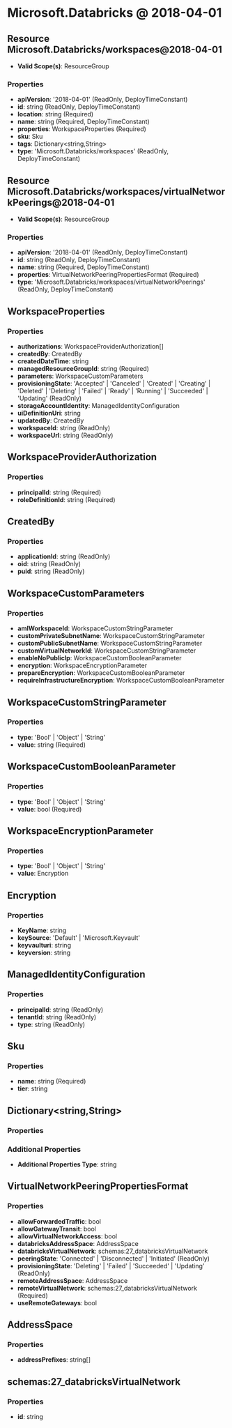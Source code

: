 # Microsoft.Databricks @ 2018-04-01

## Resource Microsoft.Databricks/workspaces@2018-04-01
* **Valid Scope(s)**: ResourceGroup
### Properties
* **apiVersion**: '2018-04-01' (ReadOnly, DeployTimeConstant)
* **id**: string (ReadOnly, DeployTimeConstant)
* **location**: string (Required)
* **name**: string (Required, DeployTimeConstant)
* **properties**: WorkspaceProperties (Required)
* **sku**: Sku
* **tags**: Dictionary<string,String>
* **type**: 'Microsoft.Databricks/workspaces' (ReadOnly, DeployTimeConstant)

## Resource Microsoft.Databricks/workspaces/virtualNetworkPeerings@2018-04-01
* **Valid Scope(s)**: ResourceGroup
### Properties
* **apiVersion**: '2018-04-01' (ReadOnly, DeployTimeConstant)
* **id**: string (ReadOnly, DeployTimeConstant)
* **name**: string (Required, DeployTimeConstant)
* **properties**: VirtualNetworkPeeringPropertiesFormat (Required)
* **type**: 'Microsoft.Databricks/workspaces/virtualNetworkPeerings' (ReadOnly, DeployTimeConstant)

## WorkspaceProperties
### Properties
* **authorizations**: WorkspaceProviderAuthorization[]
* **createdBy**: CreatedBy
* **createdDateTime**: string
* **managedResourceGroupId**: string (Required)
* **parameters**: WorkspaceCustomParameters
* **provisioningState**: 'Accepted' | 'Canceled' | 'Created' | 'Creating' | 'Deleted' | 'Deleting' | 'Failed' | 'Ready' | 'Running' | 'Succeeded' | 'Updating' (ReadOnly)
* **storageAccountIdentity**: ManagedIdentityConfiguration
* **uiDefinitionUri**: string
* **updatedBy**: CreatedBy
* **workspaceId**: string (ReadOnly)
* **workspaceUrl**: string (ReadOnly)

## WorkspaceProviderAuthorization
### Properties
* **principalId**: string (Required)
* **roleDefinitionId**: string (Required)

## CreatedBy
### Properties
* **applicationId**: string (ReadOnly)
* **oid**: string (ReadOnly)
* **puid**: string (ReadOnly)

## WorkspaceCustomParameters
### Properties
* **amlWorkspaceId**: WorkspaceCustomStringParameter
* **customPrivateSubnetName**: WorkspaceCustomStringParameter
* **customPublicSubnetName**: WorkspaceCustomStringParameter
* **customVirtualNetworkId**: WorkspaceCustomStringParameter
* **enableNoPublicIp**: WorkspaceCustomBooleanParameter
* **encryption**: WorkspaceEncryptionParameter
* **prepareEncryption**: WorkspaceCustomBooleanParameter
* **requireInfrastructureEncryption**: WorkspaceCustomBooleanParameter

## WorkspaceCustomStringParameter
### Properties
* **type**: 'Bool' | 'Object' | 'String'
* **value**: string (Required)

## WorkspaceCustomBooleanParameter
### Properties
* **type**: 'Bool' | 'Object' | 'String'
* **value**: bool (Required)

## WorkspaceEncryptionParameter
### Properties
* **type**: 'Bool' | 'Object' | 'String'
* **value**: Encryption

## Encryption
### Properties
* **KeyName**: string
* **keySource**: 'Default' | 'Microsoft.Keyvault'
* **keyvaulturi**: string
* **keyversion**: string

## ManagedIdentityConfiguration
### Properties
* **principalId**: string (ReadOnly)
* **tenantId**: string (ReadOnly)
* **type**: string (ReadOnly)

## Sku
### Properties
* **name**: string (Required)
* **tier**: string

## Dictionary<string,String>
### Properties
### Additional Properties
* **Additional Properties Type**: string

## VirtualNetworkPeeringPropertiesFormat
### Properties
* **allowForwardedTraffic**: bool
* **allowGatewayTransit**: bool
* **allowVirtualNetworkAccess**: bool
* **databricksAddressSpace**: AddressSpace
* **databricksVirtualNetwork**: schemas:27_databricksVirtualNetwork
* **peeringState**: 'Connected' | 'Disconnected' | 'Initiated' (ReadOnly)
* **provisioningState**: 'Deleting' | 'Failed' | 'Succeeded' | 'Updating' (ReadOnly)
* **remoteAddressSpace**: AddressSpace
* **remoteVirtualNetwork**: schemas:27_databricksVirtualNetwork (Required)
* **useRemoteGateways**: bool

## AddressSpace
### Properties
* **addressPrefixes**: string[]

## schemas:27_databricksVirtualNetwork
### Properties
* **id**: string

